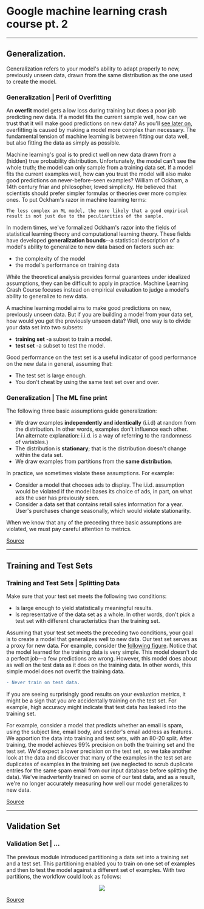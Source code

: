 # Google machine learning crash course pt. 2
***
##  Generalization.

Generalization refers to your model's ability to adapt properly to new, previously unseen data, drawn from the same distribution as the one used to create the model.
### Generalization | Peril of Overfitting
An **overfit** model gets a low loss during training but does a poor job predicting new data. If a model fits the current sample well, how can we trust that it will make good predictions on new data? As you'll [see later on](https://developers.google.com/machine-learning/crash-course/regularization-for-simplicity/l2-regularization), overfitting is caused by making a model more complex than necessary. The fundamental tension of machine learning is between fitting our data well, but also fitting the data as simply as possible.

Machine learning's goal is to predict well on new data drawn from a (hidden) true probability distribution. Unfortunately, the model can't see the whole truth; the model can only sample from a training data set. If a model fits the current examples well, how can you trust the model will also make good predictions on never-before-seen examples?
William of Ockham, a 14th century friar and philosopher, loved simplicity. He believed that scientists should prefer simpler formulas or theories over more complex ones. To put Ockham's razor in machine learning terms:

```
The less complex an ML model, the more likely that a good empirical result is not just due to the peculiarities of the sample.
```

In modern times, we've formalized Ockham's razor into the fields of statistical learning theory and computational learning theory. These fields have developed **generalization bounds**--a statistical description of a model's ability to generalize to new data based on factors such as:

- the complexity of the model
- the model's performance on training data

While the theoretical analysis provides formal guarantees under idealized assumptions, they can be difficult to apply in practice. Machine Learning Crash Course focuses instead on empirical evaluation to judge a model's ability to generalize to new data.

A machine learning model aims to make good predictions on new, previously unseen data. But if you are building a model from your data set, how would you get the previously unseen data? Well, one way is to divide your data set into two subsets:

- **training set** -a subset to train a model.
- **test set** -a subset to test the model.

Good performance on the test set is a useful indicator of good performance on the new data in general, assuming that:

- The test set is large enough.
- You don't cheat by using the same test set over and over.

### Generalization | The ML fine print

The following three basic assumptions guide generalization:

- We draw examples **independently and identically** (i.i.d) at random from the distribution. In other words, examples don't influence each other. (An alternate explanation: i.i.d. is a way of referring to the randomness of variables.)
- The distribution is **stationary**; that is the distribution doesn't change within the data set.
- We draw examples from partitions from the **same distribution**.

In practice, we sometimes violate these assumptions. For example:

- Consider a model that chooses ads to display. The i.i.d. assumption would be violated if the model bases its choice of ads, in part, on what ads the user has previously seen.
- Consider a data set that contains retail sales information for a year. User's purchases change seasonally, which would violate stationarity.

When we know that any of the preceding three basic assumptions are violated, we must pay careful attention to metrics.

[Source](https://developers.google.com/machine-learning/crash-course/generalization/peril-of-overfitting)
***
##  Training and Test Sets

### Training and Test Sets | Splitting Data
Make sure that your test set meets the following two conditions:

- Is large enough to yield statistically meaningful results.
- Is representative of the data set as a whole. In other words, don't pick a test set with different characteristics than the training set.

Assuming that your test set meets the preceding two conditions, your goal is to create a model that generalizes well to new data. Our test set serves as a proxy for new data. For example, consider the [following figure](https://developers.google.com/machine-learning/crash-course/images/TrainingDataVsTestData.svg). Notice that the model learned for the training data is very simple. This model doesn't do a perfect job—a few predictions are wrong. However, this model does about as well on the test data as it does on the training data. In other words, this simple model does not overfit the training data.

```diff 
- Never train on test data.
``` 

If you are seeing surprisingly good results on your evaluation metrics, it might be a sign that you are accidentally training on the test set. For example, high accuracy might indicate that test data has leaked into the training set.

For example, consider a model that predicts whether an email is spam, using the subject line, email body, and sender's email address as features. We apportion the data into training and test sets, with an 80-20 split. After training, the model achieves 99% precision on both the training set and the test set. We'd expect a lower precision on the test set, so we take another look at the data and discover that many of the examples in the test set are duplicates of examples in the training set (we neglected to scrub duplicate entries for the same spam email from our input database before splitting the data). We've inadvertently trained on some of our test data, and as a result, we're no longer accurately measuring how well our model generalizes to new data.

[Source](https://developers.google.com/machine-learning/crash-course/training-and-test-sets/splitting-data)
***
##  Validation Set

### Validation Set | ...
The previous module introduced partitioning a data set into a training set and a test set. This partitioning enabled you to train on one set of examples and then to test the model against a different set of examples. With two partitions, the workflow could look as follows:
<p align="center">
  <img src="https://developers.google.com/machine-learning/crash-course/images/WorkflowWithTestSet.svg" background-color="white">
</p>


[Source](   )